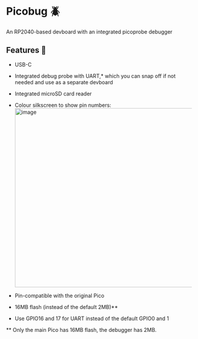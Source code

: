 # Picobug 🪲

An RP2040-based devboard with an integrated picoprobe debugger

## Features 🔧
- USB-C
- Integrated debug probe with UART,* which you can snap off if not needed and use as a separate devboard
- Integrated microSD card reader
- Colour silkscreen to show pin numbers:<img width="1231" height="486" alt="image" src="https://github.com/user-attachments/assets/4ef7062e-cd5c-42ef-9563-ff9181e19fc2" />

- Pin-compatible with the original Pico
- 16MB flash (instead of the default 2MB)**

* Use GPIO16 and 17 for UART instead of the default GPIO0 and 1

** Only the main Pico has 16MB flash, the debugger has 2MB.
